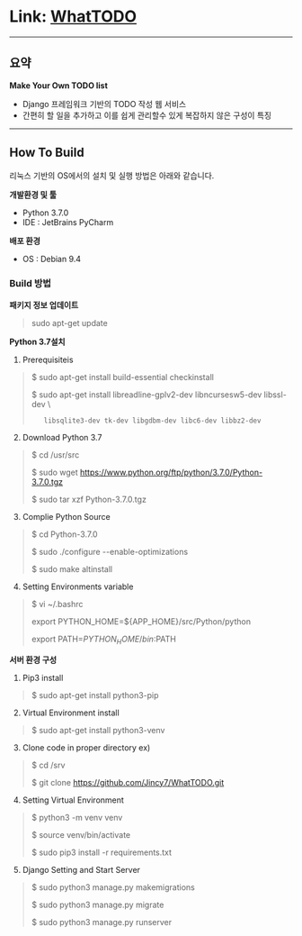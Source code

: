 # Link: [WhatTODO](http://whattodo.iptime.org:8088/, "site link")
---
## 요약

**Make Your Own TODO list**
-  Django 프레임워크 기반의 TODO 작성 웹 서비스
- 간편히 할 일을 추가하고 이를 쉽게 관리할수 있게 복잡하지 않은 구성이 특징

---
## How To Build

리눅스 기반의 OS에서의 설치 및 실행 방법은 아래와 같습니다.

**개발환경 및 툴**
- Python 3.7.0
- IDE : JetBrains PyCharm

**배포 환경**
- OS : Debian 9.4

### Build 방법

**패키지 정보 업데이트**
> sudo apt-get update

**Python 3.7설치**
1. Prerequisiteis
>$ sudo apt-get install build-essential checkinstall
>
>$ sudo apt-get install libreadline-gplv2-dev libncursesw5-dev libssl-dev \
>
>        libsqlite3-dev tk-dev libgdbm-dev libc6-dev libbz2-dev

2. Download Python 3.7
> $ cd /usr/src
> 
> $ sudo wget https://www.python.org/ftp/python/3.7.0/Python-3.7.0.tgz
> 
> $ sudo tar xzf Python-3.7.0.tgz

3. Complie Python Source
> $ cd Python-3.7.0
> 
> $ sudo ./configure --enable-optimizations
> 
> $ sudo make altinstall

4. Setting Environments variable
> $ vi ~/.bashrc
> 
> export PYTHON_HOME=${APP_HOME}/src/Python/python
> 
> export PATH=${PYTHON_HOME}/bin:$PATH

**서버 환경 구성**
1. Pip3 install
> $ sudo apt-get install python3-pip

2. Virtual Environment install
> $ sudo apt-get install python3-venv

3. Clone code in proper directory
ex)
> $ cd /srv
> 
> $ git clone https://github.com/Jincy7/WhatTODO.git

4. Setting Virtual Environment
> $ python3 -m venv venv
> 
> $ source venv/bin/activate
> 
> $ sudo pip3 install -r requirements.txt

5. Django Setting and Start Server
> $ sudo python3 manage.py makemigrations
> 
> $ sudo python3 manage.py migrate
> 
> $ sudo python3 manage.py runserver

